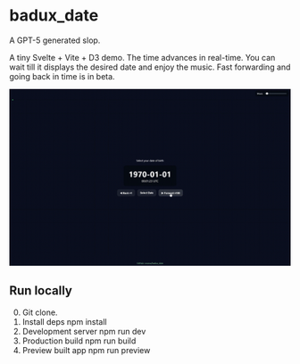 # badux_date

A GPT-5 generated slop.

A tiny Svelte + Vite + D3 demo. The time advances in real-time.
You can wait till it displays the desired date and enjoy the music.
Fast forwarding and going back in time is in beta.

![](demo.gif)

## Run locally

0. Git clone.
1. Install deps
	npm install
2. Development server
	npm run dev
3. Production build
	npm run build
4. Preview built app
	npm run preview


